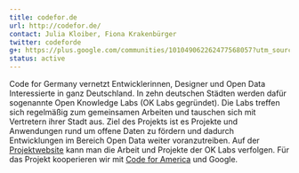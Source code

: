 ```yaml
---
title: codefor.de
url: http://codefor.de/
contact: Julia Kloiber, Fiona Krakenbürger
twitter: codeforde
g+: https://plus.google.com/communities/101049062262477568057?utm_source=chrome_ntp_icon&utm_medium=chrome_app&utm_campaign=chrome
status: active
---
```


Code for Germany vernetzt Entwicklerinnen, Designer und Open Data Interessierte in ganz Deutschland. In zehn deutschen Städten werden dafür sogenannte Open Knowledge Labs (OK Labs gegründet). Die Labs treffen sich regelmäßig zum gemeinsamen Arbeiten und tauschen sich mit Vertretern ihrer Stadt aus. Ziel des Projekts ist es Projekte und Anwendungen rund um offene Daten zu fördern und dadurch Entwicklungen im Bereich Open Data weiter voranzutreiben. Auf der [Projektwebsite](http://codefor.de) kann man die Arbeit und Projekte der OK Labs verfolgen. Für das Projekt kooperieren wir mit [Code for America](http://www.codeforamerica.org/) und Google.
